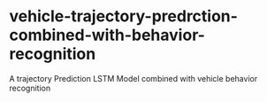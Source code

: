 # vehicle-trajectory-predrction-combined-with-behavior-recognition
A trajectory Prediction LSTM  Model combined with vehicle behavior recognition
